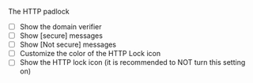 The HTTP padlock

- [ ] Show the domain verifier
- [ ] Show [secure] messages
- [ ] Show [Not secure] messages
- [ ] Customize the color of the HTTP Lock icon
- [ ] Show the HTTP lock icon (it is recommended to NOT turn this setting on)
